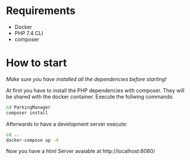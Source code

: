 # Requirements
- Docker
- PHP 7.4 CLI
- composer

# How to start
*Make sure you have installed all the dependencies before starting*!

At first you have to install the PHP dependencies with composer. They will be shared with the docker container. Execute the follwing commands:

````bash
cd ParkingManager
composer install
````

Afterwards to have a development server execute:

````bash
cd ..
docker-compose up -d
````

Now you have a html Server avaiable at http://localhost:8080/
